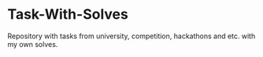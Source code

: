 # Task-With-Solves
Repository with tasks from university, competition, hackathons and etc. with my own solves.
